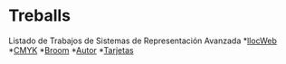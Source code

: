 # Treballs
Listado de Trabajos de Sistemas de Representación Avanzada
*[llocWeb](https://fatimaarsismartinez.github.io/LlocWeb/.)
*[CMYK](https://fatimaarsismartinez.github.io/CMYK/.)
*[Broom](https://fatimaarsismartinez.github.io/BROOM/.)
*[Autor](https://fatimaarsismartinez.github.io/Autor/.)
*[Tarjetas]()
